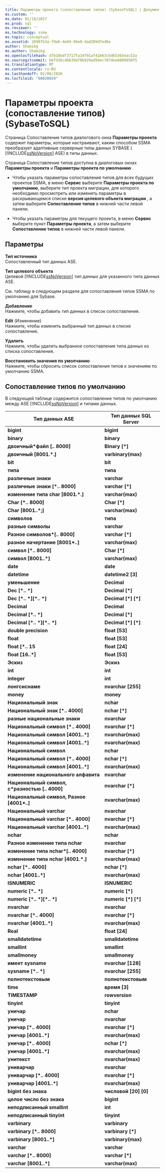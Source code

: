 ```yaml
---
title: Параметры проекта (сопоставление типов) (SybaseToSQL) | Документация Майкрософт
ms.custom: ''
ms.date: 01/19/2017
ms.prod: sql
ms.reviewer: ''
ms.technology: ssma
ms.topic: conceptual
ms.assetid: 2698fb3a-f9e6-4e04-94e0-dad289d7ed0a
author: Shamikg
ms.author: Shamikg
ms.openlocfilehash: d7b16bdf3717fa14f91af41663cbd65365eac52a
ms.sourcegitcommit: b87d36c46b39af8b929ad94ec707dee8800950f5
ms.translationtype: MT
ms.contentlocale: ru-RU
ms.lasthandoff: 02/08/2020
ms.locfileid: "68028659"
---
```

# <a name="project-settings-type-mapping-sybasetosql"></a>Параметры проекта (сопоставление типов) (SybaseToSQL)
Страница Сопоставление типов диалогового окна **Параметры проекта** содержит параметры, которые настраивают, каким способом SSMA преобразует адаптивные серверные типы данных SYBASE ( [!INCLUDE[ssNoVersion](../../includes/ssnoversion-md.md)] ASE) в типы данных.  
  
Страница Сопоставление типов доступна в диалоговых окнах **Параметры проекта** и **Параметры проекта по умолчанию** .  
  
-   Чтобы указать параметры сопоставления типов для всех будущих проектов SSMA, в меню **Сервис** выберите **Параметры проекта по умолчанию**, выберите тип проекта миграции, для которого необходимо просмотреть или изменить параметры в раскрывающемся списке **версия целевого объекта миграции** , а затем выберите **Сопоставление типов** в нижней части левой панели.  
  
-   Чтобы указать параметры для текущего проекта, в меню **Сервис** выберите пункт **Параметры проекта**, а затем выберите **Сопоставление типов** в нижней части левой панели.  
  
## <a name="options"></a>Параметры  
**Тип источника**  
Сопоставленный тип данных ASE.  
  
**Тип целевого объекта**  
Целевой [!INCLUDE[ssNoVersion](../../includes/ssnoversion-md.md)] тип данных для указанного типа данных ASE.  
  
См. таблицу в следующем разделе для сопоставления типов SSMA по умолчанию для Sybase.  
  
**Добавление**  
Нажмите, чтобы добавить тип данных в список сопоставления.  
  
**Edit** (Изменение)  
Нажмите, чтобы изменить выбранный тип данных в списке сопоставление.  
  
**Удалить**  
Нажмите, чтобы удалить выбранное сопоставление типа данных из списка сопоставления.  
  
**Восстановить значения по умолчанию**  
Нажмите, чтобы сбросить список сопоставления типов к значениям по умолчанию SSMA.  
  
## <a name="default-type-mapping"></a>Сопоставление типов по умолчанию  
В следующей таблице содержится сопоставление типов по умолчанию между ASE [!INCLUDE[ssNoVersion](../../includes/ssnoversion-md.md)] и типами данных.  
  
|Тип данных ASE|Тип данных SQL Server|  
|-----------------|------------------------|  
|**bigint**|**bigint**|  
|**binary**|**binary**|  
|**двоичный\*файл [.. 8000]**|**Binary [\*]**|  
|**двоичный [8001.\*.]**|**varbinary(max)**|  
|**bit**|**bit**|  
|**типа**|**типа**|  
|**различные знаки**|**varchar**|  
|**различные знаки [\*.. 8000]**|**varchar [\*]**|  
|**изменение типа char [8001.\*.]**|**varchar(max)**|  
|**Char [\*.. 8000]**|**Char [\*]**|  
|**Char [8001..\*;]**|**varchar(max)**|  
|**символов**|**типа**|  
|**разные символы**|**varchar**|  
|**Разное символов\*[.. 8000]**|**varchar [\*]**|  
|**разное начертание [8001\*..]**|**varchar(max)**|  
|**символ [\*.. 8000]**|**Char [\*]**|  
|**символ [8001..\*]**|**varchar(max)**|  
|**date**|**date**|  
|**datetime**|**datetime2 [3]**|  
|**уменьшение**|**Decimal**|  
|**Dec [\*.. \*]**|**Decimal [\*]**|  
|**Dec [\*.. \*][\*.. \*]**|**Decimal [\*] [\*]**|  
|**Decimal**|**Decimal**|  
|**Decimal [\*.. \*]**|**Decimal [\*]**|  
|**Decimal [\*.. \*][\*.. \*]**|**Decimal [\*] [\*]**|  
|**double precision**|**float [53]**|  
|**float**|**float [53]**|  
|**float [\*.. 15**|**float [24]**|  
|**float [16..\*]**|**float [53]**|  
|**Эскиз**|**Эскиз**|  
|**int**|**int**|  
|**integer**|**int**|  
|**лонгсиснаме**|**nvarchar [255]**|  
|**money**|**money**|  
|**Национальный знак**|**nchar**|  
|**Национальный знак [\*.. 4000]**|**nchar [\*]**|  
|**разные национальные знаки**|**nvarchar**|  
|**Национальный символ [\*.. 4000]**|**nvarchar [\*]**|  
|**Национальный символ [4001..\*]**|**nvarchar(max)**|  
|**Национальный символ [4001..\*]**|**nvarchar(max)**|  
|**Национальный символ**|**nchar**|  
|**Национальный символ [\*.. 4000]**|**nchar [\*]**|  
|**Национальный символ [4001..\*]**|**nvarchar(max)**|  
|**изменение национального алфавита**|**nvarchar**|  
|**Национальный символ, с\*разностью [.. 4000]**|**nvarchar [\*]**|  
|**Национальный символ, Разное [4001\*..]**|**nvarchar(max)**|  
|**Национальный varchar**|**nvarchar**|  
|**Национальный varchar [\*.. 4000]**|**nvarchar [\*]**|  
|**Национальный varchar [4001..\*]**|**nvarchar(max)**|  
|**nchar**|**nchar**|  
|**Разное изменение типа nchar**|**nvarchar**|  
|**изменение типа nchar\*[.. 4000]**|**nvarchar [\*]**|  
|**изменение типа nchar [4001.\*.]**|**nvarchar(max)**|  
|**nchar [\*.. 4000]**|**nchar [\*]**|  
|**nchar [4001..\*]**|**nvarchar(max)**|  
|**ISNUMERIC**|**ISNUMERIC**|  
|**numeric [\*.. \*]**|**numeric [\*]**|  
|**numeric [\*.. \*][\*.. \*]**|**numeric [\*] [\*]**|  
|**nvarchar**|**nvarchar**|  
|**nvarchar [\*.. 4000]**|**nvarchar [\*]**|  
|**nvarchar [4001..\*]**|**nvarchar(max)**|  
|**Real**|**float [24]**|  
|**smalldatetime**|**smalldatetime**|  
|**smallint**|**smallint**|  
|**smallmoney**|**smallmoney**|  
|**имеет sysname**|**nvarchar [128]**|  
|**sysname [\*.. \*]**|**nvarchar [255]**|  
|**полнотекстовым**|**полнотекстовым**|  
|**time**|**время [3]**|  
|**TIMESTAMP**|**rowversion**|  
|**tinyint**|**tinyint**|  
|**уничар**|**nchar**|  
|**уничар**|**nvarchar**|  
|**уничар [\*.. 4000]**|**nvarchar [\*]**|  
|**уничар [4001..\*]**|**nvarchar(max)**|  
|**уничар [\*.. 4000]**|**nchar [\*]**|  
|**уничар [4001..\*]**|**nvarchar(max)**|  
|**унитекст**|**nvarchar(max)**|  
|**униварчар**|**nvarchar**|  
|**униварчар [\*.. 4000]**|**nvarchar [\*]**|  
|**униварчар [4001..\*]**|**nvarchar(max)**|  
|**bigint без знака**|**числовой [20] [0]**|  
|**целое число без знака**|**bigint**|  
|**неподписанный smallint**|**int**|  
|**неподписанный tinyint**|**tinyint**|  
|**varbinary**|**varbinary**|  
|**varbinary [\*.. 8000]**|**varbinary [\*]**|  
|**varbinary [8001..\*]**|**varbinary(max)**|  
|**varchar**|**varchar**|  
|**varchar [\*.. 8000]**|**varchar [\*]**|  
|**varchar [8001..\*]**|**varchar(max)**|  
  
